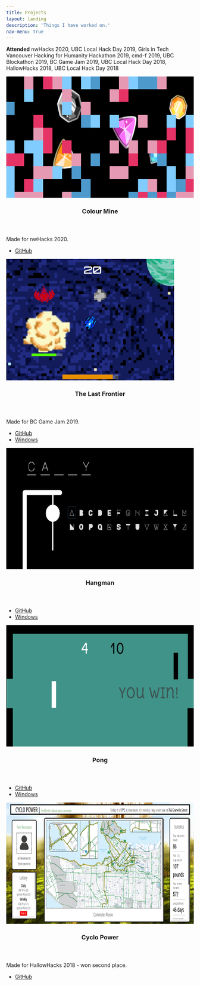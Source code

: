 ```yaml
---
title: Projects
layout: landing
description: 'Things I have worked on.'
nav-menu: true
---
```


<!-- Main -->
<div id="main">

<!-- One -->
<section id="one">
	<div class="inner">
		<p><strong>Attended</strong> nwHacks 2020, UBC Local Hack Day 2019, Girls in Tech Vancouver Hacking for Humanity Hackathon 2019, cmd-f 2019, UBC Blockathon 2019,  BC Game Jam 2019, UBC Local Hack Day 2018, HallowHacks 2018, UBC Local Hack Day 2018</p>
	</div>
</section>

<!-- Two -->
<section id="two" class="spotlights">
	<section>
		<span class="image fit">
			<img src="assets/images/colourmine.png" height=325px alt="Screenshot of Colour Mine game." data-position="25% 25%" />
		</span>
		<div class="content">
			<div class="inner">
				<header class="major">
					<h3>Colour Mine</h3>
				</header>
				<p>Made for nwHacks 2020.</p>
				<ul class="actions">
					<li><a href="https://github.com/tiangela1027/Colour-Mine" class="button">GitHub</a></li>
				</ul>
			</div>
		</div>
	</section>
	<section>
		<span class="image fit">
			<img src="assets/images/lastfrontier.png" height=325px alt="Screenshot of The Last Frontier game." data-position="25% 25%" />
		</span>
		<div class="content">
			<div class="inner">
				<header class="major">
					<h3>The Last Frontier</h3>
				</header>
				<p>Made for BC Game Jam 2019.</p>
				<ul class="actions">
					<li><a href="https://github.com/tiangela1027/The-Last-Frontier" class="button">GitHub</a></li>
					<li><a href="./assets/zip/lastfrontier_win.zip" download class="button icon fa-download">Windows</a></li>
				</ul>
			</div>
		</div>
	</section>
	<section>
		<span class="image fit">
			<img src="assets/images/hangman.png" height=325px alt="Screenshot of Hangman game." data-position="top center" />
		</span>
		<div class="content">
			<div class="inner">
				<header class="major">
					<h3>Hangman</h3>
				</header>
				<ul class="actions">
					<li><a href="https://github.com/tiangela1027/Hangman" class="button">GitHub</a></li>
					<li><a href="./assets/zip/hangman_win.zip" download class="button icon fa-download">Windows</a></li>
				</ul>
			</div>
		</div>
	</section>
	<section>
		<span class="image fit">
			<img src="assets/images/pong.png" height=325px alt="Screenshot of Pong game." data-position="25% 25%" />
		</span>
		<div class="content">
			<div class="inner">
				<header class="major">
					<h3>Pong</h3>
				</header>
				<ul class="actions">
					<li><a href="https://github.com/tiangela1027/Pong" class="button">GitHub</a></li>
					<li><a href="./assets/zip/pong_win.zip" download class="button icon fa-download">Windows</a></li>
				</ul>
			</div>
		</div>
	</section>
	<section>
		<span class="image fit">
			<img src="assets/images/cyclopower.png" height=325px alt="Screenshot of Cyclo Power website." data-position="center center" />
		</span>
		<div class="content">
			<div class="inner">
				<header class="major">
					<h3>Cyclo Power</h3>
				</header>
				<p>Made for HallowHacks 2018 - won second place.</p>
				<ul class="actions">
					<li><a href="https://github.com/tiangela1027/Cyclo-Power" class="button">GitHub</a></li>
				</ul>
			</div>
		</div>
	</section>
</section>

<!-- Three -->
<!-- <section id="three">
	<div class="inner">
		<header class="major">
			<h2>Massa libero</h2>
		</header>
		<p>Nullam et orci eu lorem consequat tincidunt vivamus et sagittis libero. Mauris aliquet magna magna sed nunc rhoncus pharetra. Pellentesque condimentum sem. In efficitur ligula tate urna. Maecenas laoreet massa vel lacinia pellentesque lorem ipsum dolor. Nullam et orci eu lorem consequat tincidunt. Vivamus et sagittis libero. Mauris aliquet magna magna sed nunc rhoncus amet pharetra et feugiat tempus.</p>
		<ul class="actions">
			<li><a href="generic.html" class="button next">Get Started</a></li>
		</ul>
	</div>
</section> -->

</div>

